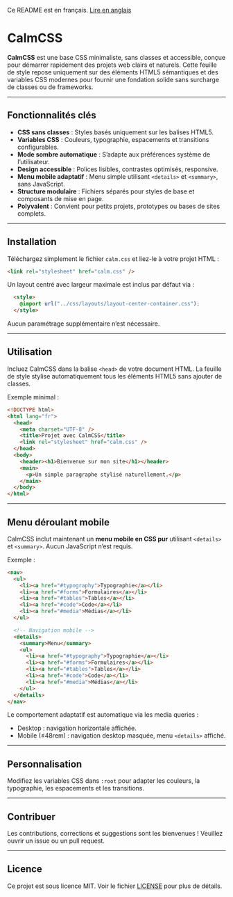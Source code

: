 Ce README est en français. [Lire en anglais](README.md)

# CalmCSS

**CalmCSS** est une base CSS minimaliste, sans classes et accessible, conçue pour démarrer rapidement des projets web clairs et naturels. Cette feuille de style repose uniquement sur des éléments HTML5 sémantiques et des variables CSS modernes pour fournir une fondation solide sans surcharge de classes ou de frameworks.

---

## Fonctionnalités clés

* **CSS sans classes** : Styles basés uniquement sur les balises HTML5.
* **Variables CSS** : Couleurs, typographie, espacements et transitions configurables.
* **Mode sombre automatique** : S’adapte aux préférences système de l’utilisateur.
* **Design accessible** : Polices lisibles, contrastes optimisés, responsive.
* **Menu mobile adaptatif** : Menu simple utilisant `<details>` et `<summary>`, sans JavaScript.
* **Structure modulaire** : Fichiers séparés pour styles de base et composants de mise en page.
* **Polyvalent** : Convient pour petits projets, prototypes ou bases de sites complets.

---

## Installation

Téléchargez simplement le fichier `calm.css` et liez-le à votre projet HTML :

```html
<link rel="stylesheet" href="calm.css" />
```

Un layout centré avec largeur maximale est inclus par défaut via :

```html
  <style>
    @import url("../css/layouts/layout-center-container.css");
  </style>
```

Aucun paramétrage supplémentaire n’est nécessaire.

---

## Utilisation

Incluez CalmCSS dans la balise `<head>` de votre document HTML. La feuille de style stylise automatiquement tous les éléments HTML5 sans ajouter de classes.

Exemple minimal :

```html
<!DOCTYPE html>
<html lang="fr">
  <head>
    <meta charset="UTF-8" />
    <title>Projet avec CalmCSS</title>
    <link rel="stylesheet" href="calm.css" />
  </head>
  <body>
    <header><h1>Bienvenue sur mon site</h1></header>
    <main>
      <p>Un simple paragraphe stylisé naturellement.</p>
    </main>
  </body>
</html>
```

---

## Menu déroulant mobile

CalmCSS inclut maintenant un **menu mobile en CSS pur** utilisant `<details>` et `<summary>`. Aucun JavaScript n’est requis.

Exemple :

```html
<nav>
  <ul>
    <li><a href="#typography">Typographie</a></li>
    <li><a href="#forms">Formulaires</a></li>
    <li><a href="#tables">Tables</a></li>
    <li><a href="#code">Code</a></li>
    <li><a href="#media">Médias</a></li>
  </ul>

  <!-- Navigation mobile -->
  <details>
    <summary>Menu</summary>
    <ul>
      <li><a href="#typography">Typographie</a></li>
      <li><a href="#forms">Formulaires</a></li>
      <li><a href="#tables">Tables</a></li>
      <li><a href="#code">Code</a></li>
      <li><a href="#media">Médias</a></li>
    </ul>
  </details>
</nav>
```

Le comportement adaptatif est automatique via les media queries :

* Desktop : navigation horizontale affichée.
* Mobile (≤48rem) : navigation desktop masquée, menu `<details>` affiché.

---

## Personnalisation

Modifiez les variables CSS dans `:root` pour adapter les couleurs, la typographie, les espacements et les transitions.

---

## Contribuer

Les contributions, corrections et suggestions sont les bienvenues ! Veuillez ouvrir un issue ou un pull request.

---

## Licence

Ce projet est sous licence MIT. Voir le fichier [LICENSE](LICENSE) pour plus de détails.

